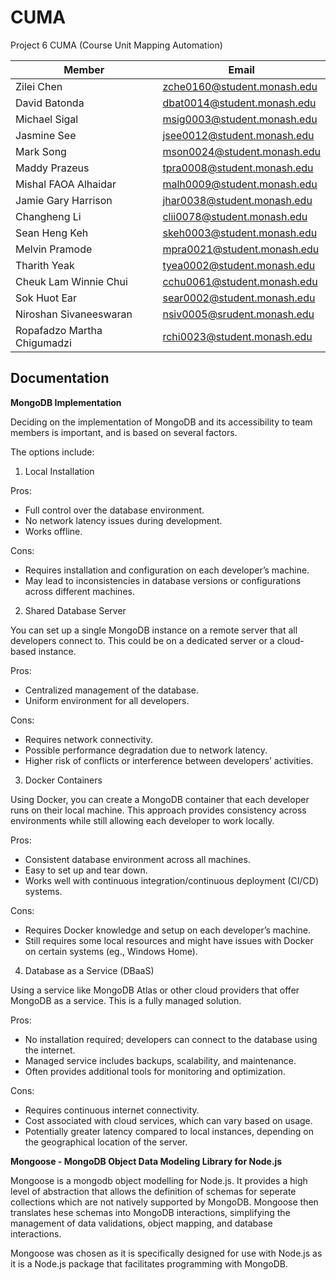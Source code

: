 # CUMA

Project 6 CUMA (Course Unit Mapping Automation)

| Member                      | Email                       |
| --------------------------- | --------------------------- |
| Zilei Chen                  | zche0160@student.monash.edu |
| David Batonda               | dbat0014@student.monash.edu |
| Michael Sigal               | msig0003@student.monash.edu |
| Jasmine See                 | jsee0012@student.monash.edu |
| Mark Song                   | mson0024@student.monash.edu |
| Maddy Prazeus               | tpra0008@student.monash.edu |
| Mishal FAOA Alhaidar        | malh0009@student.monash.edu |
| Jamie Gary Harrison         | jhar0038@student.monash.edu |
| Changheng Li                | clii0078@student.monash.edu |
| Sean Heng Keh               | skeh0003@student.monash.edu |
| Melvin Pramode              | mpra0021@student.monash.edu |
| Tharith Yeak                | tyea0002@student.monash.edu |
| Cheuk Lam Winnie Chui       | cchu0061@student.monash.edu |
| Sok Huot Ear                | sear0002@student.monash.edu |
| Niroshan Sivaneeswaran      | nsiv0005@srudent.monash.edu |
| Ropafadzo Martha Chigumadzi | rchi0023@student.monash.edu |


## Documentation 
**MongoDB Implementation**

Deciding on the implementation of MongoDB and its accessibility to team members is important, and is based on several factors.

The options include:
1) Local Installation

Pros:
- Full control over the database environment.
- No network latency issues during development.
- Works offline.

Cons:
- Requires installation and configuration on each developer’s machine.
- May lead to inconsistencies in database versions or configurations across different machines.

2. Shared Database Server

You can set up a single MongoDB instance on a remote server that all developers connect to. This could be on a dedicated server or a cloud-based instance.

Pros:
- Centralized management of the database.
- Uniform environment for all developers.

Cons:
- Requires network connectivity.
- Possible performance degradation due to network latency.
- Higher risk of conflicts or interference between developers’ activities.

3. Docker Containers

Using Docker, you can create a MongoDB container that each developer runs on their local machine. This approach provides consistency across environments while still allowing each developer to work locally.

Pros:
- Consistent database environment across all machines.
- Easy to set up and tear down.
- Works well with continuous integration/continuous deployment (CI/CD) systems.

Cons:
- Requires Docker knowledge and setup on each developer’s machine.
- Still requires some local resources and might have issues with Docker on certain systems (eg., Windows Home).

4. Database as a Service (DBaaS)

Using a service like MongoDB Atlas or other cloud providers that offer MongoDB as a service. This is a fully managed solution.

Pros:
- No installation required; developers can connect to the database using the internet.
- Managed service includes backups, scalability, and maintenance.
- Often provides additional tools for monitoring and optimization.

Cons:
- Requires continuous internet connectivity.
- Cost associated with cloud services, which can vary based on usage.
- Potentially greater latency compared to local instances, depending on the geographical location of the server.


**Mongoose - MongoDB Object Data Modeling Library for Node.js**

Mongoose is a mongodb object modelling for Node.js. It provides a high level of abstraction that allows the definition of schemas for seperate collections which are not natively supported by MongoDB. Mongoose then translates hese schemas into MongoDB interactions, simplifying the management of data validations, object mapping, and database interactions.

Mongoose was chosen as it is specifically designed for use with Node.js as it is a Node.js package that facilitates programming with MongoDB.